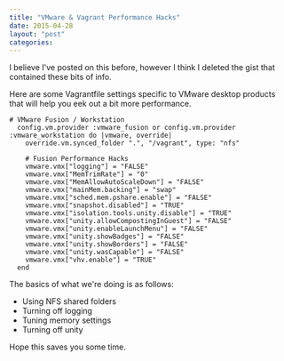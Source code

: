 ```yaml
---
title: "VMware & Vagrant Performance Hacks"
date: 2015-04-28
layout: "post"
categories: 
---
```


I believe I've posted on this before, however I think I deleted the gist that contained these bits of info.

Here are some Vagrantfile settings specific to VMware desktop products that will help you eek out a bit more performance.

```
# VMware Fusion / Workstation
  config.vm.provider :vmware_fusion or config.vm.provider :vmware_workstation do |vmware, override|
    override.vm.synced_folder ".", "/vagrant", type: "nfs"

    # Fusion Performance Hacks
    vmware.vmx["logging"] = "FALSE"
    vmware.vmx["MemTrimRate"] = "0"
    vmware.vmx["MemAllowAutoScaleDown"] = "FALSE"
    vmware.vmx["mainMem.backing"] = "swap"
    vmware.vmx["sched.mem.pshare.enable"] = "FALSE"
    vmware.vmx["snapshot.disabled"] = "TRUE"
    vmware.vmx["isolation.tools.unity.disable"] = "TRUE"
    vmware.vmx["unity.allowCompostingInGuest"] = "FALSE"
    vmware.vmx["unity.enableLaunchMenu"] = "FALSE"
    vmware.vmx["unity.showBadges"] = "FALSE"
    vmware.vmx["unity.showBorders"] = "FALSE"
    vmware.vmx["unity.wasCapable"] = "FALSE"
    vmware.vmx["vhv.enable"] = "TRUE"
  end
```

The basics of what we're doing is as follows:
- Using NFS shared folders
- Turning off logging
- Tuning memory settings
- Turning off unity

Hope this saves you some time.